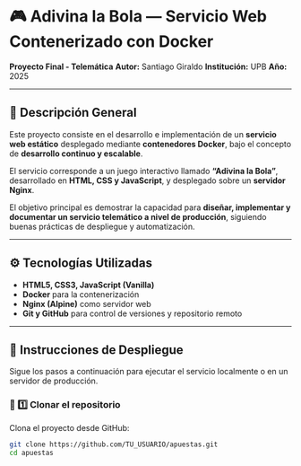 # 🎮 Adivina la Bola — Servicio Web Contenerizado con Docker

**Proyecto Final - Telemática** 
**Autor:** Santiago Giraldo 
**Institución:** UPB
**Año:** 2025 

---

## 📌 Descripción General

Este proyecto consiste en el desarrollo e implementación de un **servicio web estático** desplegado mediante 
**contenedores Docker**, bajo el concepto de **desarrollo continuo y escalable**. 

El servicio corresponde a un juego interactivo llamado **“Adivina la Bola”**, desarrollado en **HTML, CSS y JavaScript**, y 
desplegado sobre un **servidor Nginx**.

El objetivo principal es demostrar la capacidad para **diseñar, implementar y documentar un servicio telemático a nivel de producción**, 
siguiendo buenas prácticas de despliegue y automatización.

---

## ⚙️ Tecnologías Utilizadas

- **HTML5, CSS3, JavaScript (Vanilla)**
- **Docker** para la contenerización
- **Nginx (Alpine)** como servidor web
- **Git y GitHub** para control de versiones y repositorio remoto

---

## 🚀 Instrucciones de Despliegue

Sigue los pasos a continuación para ejecutar el servicio localmente o en un servidor de producción.

### 🔹 1️⃣ Clonar el repositorio
Clona el proyecto desde GitHub:
```bash
git clone https://github.com/TU_USUARIO/apuestas.git
cd apuestas

